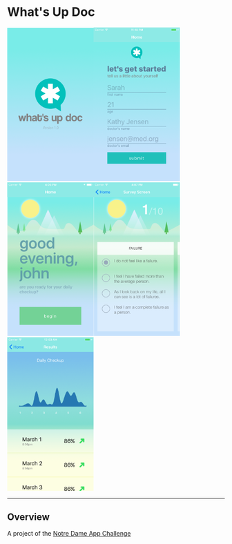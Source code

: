 # What's Up Doc

<img src="current_screenshots/launch.png" width="200" /><img src="current_screenshots/signup.png" width="200" /><img src="current_screenshots/home.png" width="200" /><img src="current_screenshots/survey.png" width="200" /><img src="current_screenshots/chart.png" width="200" />

----
## Overview
A project of the [Notre Dame App Challenge](http://mobile.nd.edu/appchallenge/)
